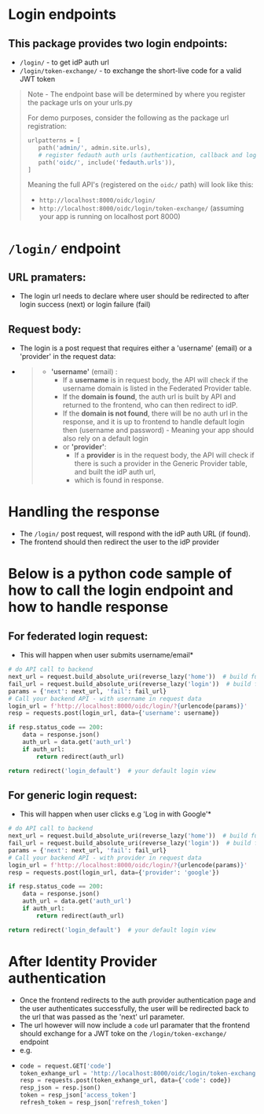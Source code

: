 # Login endpoints

## This package provides two login endpoints:
  - `/login/` - to get idP auth url
  - `/login/token-exchange/` - to exchange the short-live code for a valid JWT token


> Note - The endpoint base will be determined by where you register the package urls on your urls.py
>
> For demo purposes, consider the following as the package url registration:
>```python
>urlpatterns = [
>    path('admin/', admin.site.urls),
>    # register fedauth auth urls (authentication, callback and logout url)
>    path('oidc/', include('fedauth.urls')),
>]
>
>```
> Meaning the full API's (registered on the `oidc/` path) will look like this:
> - `http://localhost:8000/oidc/login/`
> - `http://localhost:8000/oidc/login/token-exchange/`
> (assuming your app is running on localhost port 8000)

# `/login/` endpoint

 ## URL pramaters:
  - The login url needs to declare where user should be redirected to after login success (next) or login failure (fail) 

 ## Request body:
  - The login is a post request that requires either a 'username' (email) or a 'provider'  in 
the request data:
  - > - **'username'** (email) :
    >   - If a **username** is in request body, the API will check if the username domain is listed in the Federated Provider table.
    >   - If the **domain is found**, the auth url is built by API and returned to the frontend, who can then redirect to idP.
    >   - If the **domain is not found**, there will be no auth url in the response, and it is up to frontend to handle default login then (username and password) - Meaning your app should also rely on a default login
    >   - or **'provider'**:
    >     - If a **provider** is in the request body, the API will check if there is such a provider in the Generic Provider table, and built the idP auth url, 
    >     - which is found in response.

# Handling the response

- The `/login/` post request, will respond with the idP auth URL (if found).
- The frontend should then redirect the user to the idP provider

# Below is a python code sample of how to call the login endpoint and how to handle response
## For federated login request:
* This will happen when user submits username/email*
```python
# do API call to backend
next_url = request.build_absolute_uri(reverse_lazy('home'))  # build full URL for next page
fail_url = request.build_absolute_uri(reverse_lazy('login'))  # build full URL for fail page
params = {'next': next_url, 'fail': fail_url}
# Call your backend API - with username in request data
login_url = f'http://localhost:8000/oidc/login/?{urlencode(params)}'
resp = requests.post(login_url, data={'username': username})

if resp.status_code == 200:
    data = response.json()
    auth_url = data.get('auth_url')
    if auth_url:
        return redirect(auth_url)

return redirect('login_default')  # your default login view
```
## For generic login request:
* This will happen when user clicks e.g 'Log in with Google'*
```python
# do API call to backend
next_url = request.build_absolute_uri(reverse_lazy('home'))  # build full URL for next page
fail_url = request.build_absolute_uri(reverse_lazy('login'))  # build full URL for fail page
params = {'next': next_url, 'fail': fail_url}
# Call your backend API - with provider in request data
login_url = f'http://localhost:8000/oidc/login/?{urlencode(params)}'
resp = requests.post(login_url, data={'provider': 'google'})

if resp.status_code == 200:
    data = response.json()
    auth_url = data.get('auth_url')
    if auth_url:
        return redirect(auth_url)

return redirect('login_default')  # your default login view
```
# After Identity Provider authentication

- Once the frontend redirects to the auth provider authentication page and the user authenticates successfully, 
the user will be redirected back to the url that was passed as the 'next' url parameter.
- The url however will now include a `code` url paramater that the frontend should exchange for a JWT toke on the `/login/token-exchange/` endpoint
- e.g.
- ```python
  code = request.GET['code']
  token_exhange_url = 'http://localhost:8000/oidc/login/token-exchange/'
  resp = requests.post(token_exhange_url, data={'code': code})
  resp_json = resp.json()
  token = resp_json['access_token']
  refresh_token = resp_json['refresh_token']
```
